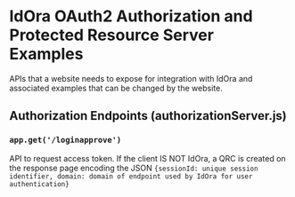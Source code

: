# IdOra OAuth2 Authorization and Protected Resource Server Examples

APIs that a website needs to expose for integration with IdOra and associated examples that can be changed by the website.

## Authorization Endpoints (authorizationServer.js)
### `app.get('/loginapprove')`

API to request access token. If the client IS NOT IdOra, a QRC is created on the response page encoding the JSON
`{sessionId: unique session identifier, domain: domain of endpoint used by IdOra for user authentication}`

